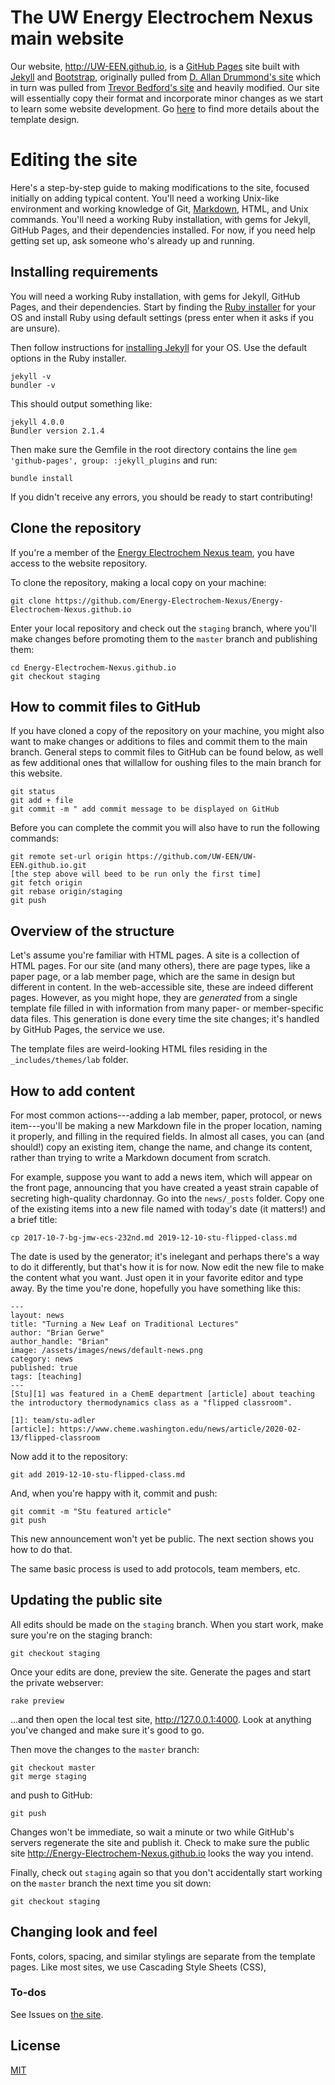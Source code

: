 # The UW Energy Electrochem Nexus main website

Our website, http://UW-EEN.github.io, is a [GitHub Pages](https://pages.github.com/) site built with [Jekyll](https://jekyllrb.com/) and [Bootstrap](http://getboostrap.com), originally pulled from [D. Allan Drummond's site](https://github.com/drummondlab/drummondlab.github.io) which in turn was pulled from [Trevor Bedford's site](http://bedford.io) and heavily modified.
Our site will essentially copy their format and incorporate minor changes as we start to learn some website development. Go [here](http://drummondlab.org/about.html) to find more details about the template design.

# Editing the site

Here's a step-by-step guide to making modifications to the site, focused initially on adding typical content. You'll need a working Unix-like environment and working knowledge of Git, [Markdown](https://daringfireball.net/projects/markdown/syntax), HTML, and Unix commands. 
You'll need a working Ruby installation, with gems for Jekyll, GitHub Pages, and their dependencies installed. For now, if you need help getting set up, ask someone who's already up and running.

## Installing requirements

You will need a working Ruby installation, with gems for Jekyll, GitHub Pages, and their dependencies. Start by finding the [Ruby installer](https://www.ruby-lang.org/en/downloads/) for your OS and
install Ruby using default settings (press enter when it asks if you are unsure).

Then follow instructions for [installing Jekyll](https://jekyllrb.com/docs/installation/) for your OS.
 Use the default options in the Ruby installer.

    jekyll -v
    bundler -v

This should output something like:

    jekyll 4.0.0
    Bundler version 2.1.4

Then make sure the Gemfile in the root directory contains the line `gem 'github-pages', group: :jekyll_plugins` and run:

    bundle install

If you didn't receive any errors, you should be ready to start contributing!


## Clone the repository

If you're a member of the [Energy Electrochem Nexus team](https://github.com/orgs/Energy-Electrochem-Nexus/people), you have access to the website repository.

To clone the repository, making a local copy on your machine:

	git clone https://github.com/Energy-Electrochem-Nexus/Energy-Electrochem-Nexus.github.io

Enter your local repository and check out the `staging` branch, where you'll make changes before promoting them to the `master` branch and publishing them:

	cd Energy-Electrochem-Nexus.github.io
	git checkout staging

## How to commit files to GitHub

If you have cloned a copy of the repository on your machine, you might also want to make changes or additions to files and commit them to the main branch. 
General steps to commit files to GitHub can be found below, as well as few additional ones that willallow for oushing files to the main branch for this website. 

    git status
    git add + file
    git commit -m " add commit message to be displayed on GitHub

Before you can complete the commit you will also have to run the following commands:

    git remote set-url origin https://github.com/UW-EEN/UW-EEN.github.io.git
	[the step above will beed to be run only the first time]
    git fetch origin
    git rebase origin/staging
    git push


## Overview of the structure

Let's assume you're familiar with HTML pages. A site is a collection of HTML pages. For our site (and many others), there are page types, like a paper page, or a lab member page, which are the same in design but different in content. In the web-accessible site, these are indeed different pages. However, as you might hope, they are _generated_ from a single template file filled in with information from many paper- or member-specific data files. This generation is done every time the site changes; it's handled by GitHub Pages, the service we use.

The template files are weird-looking HTML files residing in the `_includes/themes/lab` folder.

## How to add content

For most common actions---adding a lab member, paper, protocol, or news item---you'll be making a new Markdown file in the proper location, naming it properly, and filling in the required fields. In almost all cases, you can (and should!) copy an existing item, change the name, and change its content, rather than trying to write a Markdown document from scratch.

For example, suppose you want to add a news item, which will appear on the front page, announcing that you have created a yeast strain capable of secreting high-quality chardonnay. Go into the `news/_posts` folder. Copy one of the existing items into a new file named with today's date (it matters!) and a brief title:

	cp 2017-10-7-bg-jmw-ecs-232nd.md 2019-12-10-stu-flipped-class.md

The date is used by the generator; it's inelegant and perhaps there's a way to do it differently, but that's how it is for now. Now edit the new file to make the content what you want. Just open it in your favorite editor and type away. By the time you're done, hopefully you have something like this:

	---
    layout: news
    title: "Turning a New Leaf on Traditional Lectures"
    author: "Brian Gerwe"
    author_handle: "Brian"
    image: /assets/images/news/default-news.png
    category: news
    published: true
    tags: [teaching]
    ---
    [Stu][1] was featured in a ChemE department [article] about teaching the introductory thermodynamics class as a "flipped classroom".

    [1]: team/stu-adler
    [article]: https://www.cheme.washington.edu/news/article/2020-02-13/flipped-classroom

Now add it to the repository:

	git add 2019-12-10-stu-flipped-class.md

And, when you're happy with it, commit and push:

	git commit -m "Stu featured article"
	git push

This new announcement won't yet be public. The next section shows you how to do that.

The same basic process is used to add protocols, team members, etc.

## Updating the public site

All edits should be made on the `staging` branch. When you start work, make sure you're on the staging branch:

	git checkout staging

Once your edits are done, preview the site. Generate the pages and start the private webserver:

	rake preview

...and then open the local test site, http://127.0.0.1:4000. Look at anything you've changed and make sure it's good to go.

Then move the changes to the `master` branch:

	git checkout master
	git merge staging

and push to GitHub:

	git push

Changes won't be immediate, so wait a minute or two while GitHub's servers regenerate the site and publish it. Check to make sure the public site http://Energy-Electrochem-Nexus.github.io looks the way you intend.

Finally, check out `staging` again so that you don't accidentally start working on the `master` branch the next time you sit down:

	git checkout staging

## Changing look and feel

Fonts, colors, spacing, and similar stylings are separate from the template pages. Like most sites, we use Cascading Style Sheets (CSS), 

### To-dos

See Issues on [the site](https://github.com/Energy-Electrochem-Nexus/Energy-Electrochem-Nexus.github.io).


## License

[MIT](http://opensource.org/licenses/MIT)
